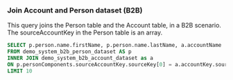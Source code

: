 ### Join Account and Person dataset (B2B)
This query joins the Person table and the Account table, in a B2B scenario. 
The sourceAccountKey in the Person table is an array.

```sql
SELECT p.person.name.firstName, p.person.name.lastName, a.accountName
FROM demo_system_b2b_person_dataset AS p
INNER JOIN demo_system_b2b_account_dataset as a
ON p.personComponents.sourceAccountKey.sourceKey[0] = a.accountKey.sourceKey
LIMIT 10
```
